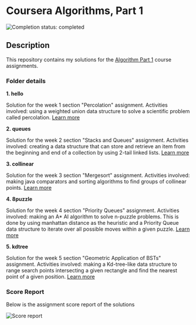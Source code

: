 # Coursera Algorithms, Part 1

![Completion status: completed](https://img.shields.io/badge/COMPLETION%20STATUS-COMPLETED-success?style=for-the-badge)

## Description

This repository contains my solutions for the [Algorithm Part 1](https://www.coursera.org/learn/algorithms-part1) course assignments.


### Folder details

**1. hello** 

Solution for the week 1 section "Percolation" assignment. Activities involved: using a weighted union data structure to solve a scientific problem called percolation. [Learn more](https://coursera.cs.princeton.edu/algs4/assignments/percolation/specification.php)


**2. queues**

Solution for the week 2 section "Stacks and Queues" assignment. Activities involved: creating a data structure that can store and retrieve an item from the beginning and end of a collection by using 2-tail linked lists. [Learn more](https://coursera.cs.princeton.edu/algs4/assignments/queues/specification.php)


**3. collinear**

Solution for the week 3 section "Mergesort" assignment. Activities involved: making java comparators and sorting algorithms to find groups of collinear points. [Learn more](https://coursera.cs.princeton.edu/algs4/assignments/collinear/specification.php)


**4. 8puzzle** 

Solution for the week 4 section "Priority Queues" assignment. Activities involved: making an A* AI algorithm to solve n-puzzle problems. This is done by using manhattan distance as the heuristic and a Priority Queue data structure to iterate over all possible moves within a given puzzle. [Learn more](https://coursera.cs.princeton.edu/algs4/assignments/8puzzle/specification.php)


**5. kdtree**

Solution for the week 5 section "Geometric Application of BSTs" assignment. Activities involved: making a Kd-tree-like data structure to range search points intersecting a given rectangle and find the nearest point of a given position. [Learn more](https://coursera.cs.princeton.edu/algs4/assignments/kdtree/specification.php)


### Score Report ###

Below is the assignment score report of the solutions

![Score report](algorithm-1-score.png)
